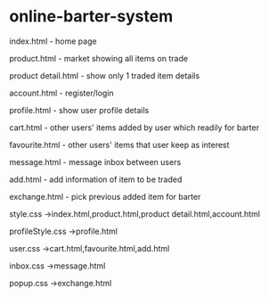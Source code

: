 # online-barter-system

index.html - home page

product.html - market showing all items on trade

product detail.html - show only 1 traded item details

account.html - register/login

profile.html - show user profile details

cart.html - other users' items added by user which readily for barter

favourite.html - other users' items that user keep as interest

message.html - message inbox between users

add.html - add information of item to be traded

exchange.html - pick previous added item for barter

style.css
->index.html,product.html,product detail.html,account.html

profileStyle.css
->profile.html

user.css
->cart.html,favourite.html,add.html

inbox.css
->message.html

popup.css
->exchange.html
